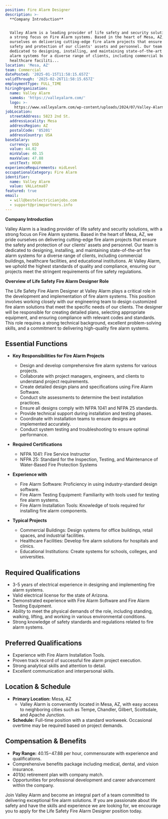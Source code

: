 ```yaml
---
position: Fire Alarm Designer
description: >-
  **Company Introduction**


  Valley Alarm is a leading provider of life safety and security solutions, with
  a strong focus on Fire Alarm systems. Based in the heart of Mesa, AZ, we pride
  ourselves on delivering cutting-edge fire alarm projects that ensure the
  safety and protection of our clients' assets and personnel. Our team is
  dedicated to designing, installing, and maintaining state-of-the-art fire
  alarm systems for a diverse range of clients, including commercial buildings,
  healthcare faciliti...
location: 'Mesa, AZ'
team: Commercial
datePosted: '2025-01-15T11:58:15.657Z'
validThrough: '2025-02-26T11:58:15.657Z'
employmentType: FULL_TIME
hiringOrganization:
  name: Valley Alarm
  sameAs: 'https://valleyalarm.com/'
  logo: >-
    https://www.valleyalarm.com/wp-content/uploads/2024/07/Valley-Alarm-Logo-web.png
jobLocation:
  streetAddress: 5823 2nd St.
  addressLocality: Mesa
  addressRegion: AZ
  postalCode: '85201'
  addressCountry: USA
baseSalary:
  currency: USD
  value: 44.02
  minValue: 40.15
  maxValue: 47.88
  unitText: HOUR
experienceRequirements: midLevel
occupationalCategory: Fire Alarm
identifier:
  name: Valley Alarm
  value: VALLatma87
featured: true
email:
  - will@bestelectricianjobs.com
  - support@primepartners.info
---
```




**Company Introduction**

Valley Alarm is a leading provider of life safety and security solutions, with a strong focus on Fire Alarm systems. Based in the heart of Mesa, AZ, we pride ourselves on delivering cutting-edge fire alarm projects that ensure the safety and protection of our clients' assets and personnel. Our team is dedicated to designing, installing, and maintaining state-of-the-art fire alarm systems for a diverse range of clients, including commercial buildings, healthcare facilities, and educational institutions. At Valley Alarm, we uphold the highest standards of quality and compliance, ensuring our projects meet the stringent requirements of fire safety regulations.

**Overview of Life Safety Fire Alarm Designer Role**

The Life Safety Fire Alarm Designer at Valley Alarm plays a critical role in the development and implementation of fire alarm systems. This position involves working closely with our engineering team to design customized fire alarm solutions that meet the specific needs of our clients. The designer will be responsible for creating detailed plans, selecting appropriate equipment, and ensuring compliance with relevant codes and standards. This role requires a strong technical background, excellent problem-solving skills, and a commitment to delivering high-quality fire alarm systems.

## Essential Functions

- **Key Responsibilities for Fire Alarm Projects**
  - Design and develop comprehensive fire alarm systems for various projects.
  - Collaborate with project managers, engineers, and clients to understand project requirements.
  - Create detailed design plans and specifications using Fire Alarm Software.
  - Conduct site assessments to determine the best installation practices.
  - Ensure all designs comply with NFPA 1041 and NFPA 25 standards.
  - Provide technical support during installation and testing phases.
  - Coordinate with installation teams to ensure designs are implemented accurately.
  - Conduct system testing and troubleshooting to ensure optimal performance.

- **Required Certifications**
  - NFPA 1041: Fire Service Instructor
  - NFPA 25: Standard for the Inspection, Testing, and Maintenance of Water-Based Fire Protection Systems

- **Experience with**
  - Fire Alarm Software: Proficiency in using industry-standard design software.
  - Fire Alarm Testing Equipment: Familiarity with tools used for testing fire alarm systems.
  - Fire Alarm Installation Tools: Knowledge of tools required for installing fire alarm components.

- **Typical Projects**
  - Commercial Buildings: Design systems for office buildings, retail spaces, and industrial facilities.
  - Healthcare Facilities: Develop fire alarm solutions for hospitals and clinics.
  - Educational Institutions: Create systems for schools, colleges, and universities.

## Required Qualifications

- 3-5 years of electrical experience in designing and implementing fire alarm systems.
- Valid electrical license for the state of Arizona.
- Demonstrated experience with Fire Alarm Software and Fire Alarm Testing Equipment.
- Ability to meet the physical demands of the role, including standing, walking, lifting, and working in various environmental conditions.
- Strong knowledge of safety standards and regulations related to fire alarm systems.

## Preferred Qualifications

- Experience with Fire Alarm Installation Tools.
- Proven track record of successful fire alarm project execution.
- Strong analytical skills and attention to detail.
- Excellent communication and interpersonal skills.

## Location & Schedule

- **Primary Location:** Mesa, AZ
  - Valley Alarm is conveniently located in Mesa, AZ, with easy access to neighboring cities such as Tempe, Chandler, Gilbert, Scottsdale, and Apache Junction.
- **Schedule:** Full-time position with a standard workweek. Occasional overtime may be required based on project demands.

## Compensation & Benefits

- **Pay Range:** $40.15-$47.88 per hour, commensurate with experience and qualifications.
- Comprehensive benefits package including medical, dental, and vision insurance.
- 401(k) retirement plan with company match.
- Opportunities for professional development and career advancement within the company. 

Join Valley Alarm and become an integral part of a team committed to delivering exceptional fire alarm solutions. If you are passionate about life safety and have the skills and experience we are looking for, we encourage you to apply for the Life Safety Fire Alarm Designer position today.
